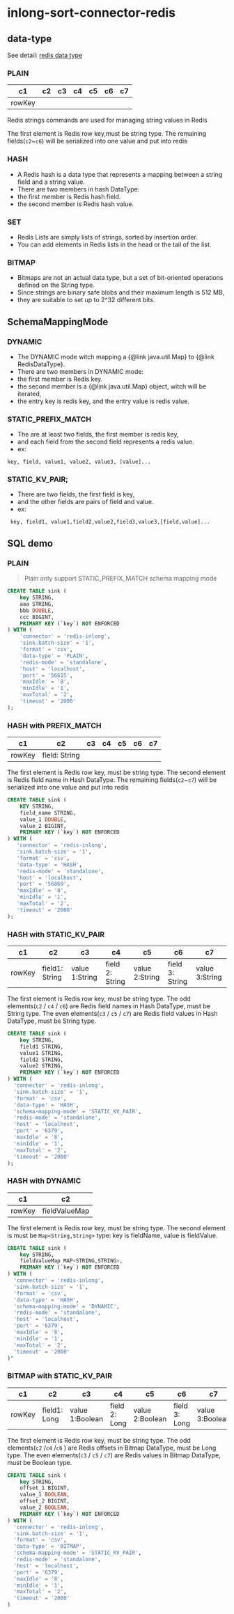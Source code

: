 <!--

    Licensed to the Apache Software Foundation (ASF) under one
    or more contributor license agreements.  See the NOTICE file
    distributed with this work for additional information
    regarding copyright ownership.  The ASF licenses this file
    to you under the Apache License, Version 2.0 (the
    "License"); you may not use this file except in compliance
    with the License.  You may obtain a copy of the License at

      http://www.apache.org/licenses/LICENSE-2.0

    Unless required by applicable law or agreed to in writing,
    software distributed under the License is distributed on an
    "AS IS" BASIS, WITHOUT WARRANTIES OR CONDITIONS OF ANY
    KIND, either express or implied.  See the License for the
    specific language governing permissions and limitations
    under the License.

-->

# inlong-sort-connector-redis

## data-type

See detail:  <a href="https://redis.io/topics/data-types-intro">redis data type</a>

### PLAIN

| c1     | c2  | c3  | c4  | c5  | c6  | c7  | 
|--------|-----|-----|-----|-----|-----|-----|
| rowKey |     |     |     |     |     |     |

Redis strings commands are used for managing string values in Redis

The first element is Redis row key,must be string type.
The remaining fields(`c2`~`c6`) will be serialized into one value and put into redis

### HASH

* A Redis hash is a data type that represents a mapping between a string field and a string
  value.<br/>
* There are two members in hash DataType: <br/>
* the first member is Redis hash field.<br/>
* the second member is Redis hash value.

### SET

* Redis Lists are simply lists of strings, sorted by insertion order.
* You can add elements in Redis lists in the head or the tail of the list.

### BITMAP

* Bitmaps are not an actual data type, but a set of bit-oriented operations defined on the String
  type. <br/>
* Since strings are binary safe blobs and their maximum length is 512 MB, <br/>
* they are suitable to set up to 2^32 different bits.

## SchemaMappingMode

### DYNAMIC

* The DYNAMIC mode witch mapping a {@link java.util.Map} to {@link RedisDataType}.
* There are two members in DYNAMIC mode: <br/>
* the first member is Redis key. <br/>
* the second member is a {@link java.util.Map} object, witch will be iterated, <br/>
* the entry key is redis key, and the entry value is redis value.

### STATIC_PREFIX_MATCH

* The are at least two fields, the first member is redis key, <br/>
* and each field from the second field represents a redis value.<br/>
* ex: <br/>

```shell
key, field, value1, value2, value3, [value]...
```

### STATIC_KV_PAIR;

* There are two fields, the first field is key, <br/>
* and the other fields are pairs of field and value. <br/>
* ex:<br/>

```shell
 key, field1, value1,field2,value2,field3,value3,[field,value]...
```

## SQL demo

### PLAIN

> Plain only support STATIC_PREFIX_MATCH schema mapping mode

```sql
CREATE TABLE sink (
    key STRING,
    aaa STRING,
    bbb DOUBLE,    
    ccc BIGINT,    
    PRIMARY KEY (`key`) NOT ENFORCED
) WITH (  
    'connector' = 'redis-inlong',  
    'sink.batch-size' = '1',  
    'format' = 'csv',  
    'data-type' = 'PLAIN',  
    'redis-mode' = 'standalone',  
    'host' = 'localhost',  
    'port' = '56615',  
    'maxIdle' = '8',  
    'minIdle' = '1',  
    'maxTotal' = '2',  
    'timeout' = '2000'
);
```

### HASH with PREFIX_MATCH

| c1     | c2            | c3  | c4  | c5  | c6  | c7  | 
|--------|---------------|-----|-----|-----|-----|-----|
| rowKey | field: String |     |     |     |     |     |

The first element is Redis row key, must be string type.
The second element is Redis field name in Hash DataType.
The remaining fields(`c2`~`c7`) will be serialized into one value and put into redis

```sql
CREATE TABLE sink (
    KEY STRING, 
    field_name STRING, 
    value_1 DOUBLE,
    value_2 BIGINT, 
    PRIMARY KEY (`key`) NOT ENFORCED
) WITH (
   'connector' = 'redis-inlong',
   'sink.batch-size' = '1',
   'format' = 'csv',
   'data-type' = 'HASH',
   'redis-mode' = 'standalone',
   'host' = 'localhost',
   'port' = '56869',
   'maxIdle' = '8',
   'minIdle' = '1',
   'maxTotal' = '2',
   'timeout' = '2000'
);
```

### HASH with STATIC_KV_PAIR

| c1     | c2             | c3             | c4              | c5             | c6              | c7             | 
|--------|----------------|----------------|-----------------|----------------|-----------------|----------------|
| rowKey | field1: String | value 1:String | field 2: String | value 2:String | field 3: String | value 3:String |

The first element is Redis row key, must be string type.
The odd elements(`c2` / `c4` / `c6`) are Redis field names in Hash DataType, must be String type.
The even elements(`c3` / `c5` / `c7`) are Redis field values in Hash DataType, must be String type.

```sql
CREATE TABLE sink (
    key STRING,
    field1 STRING,
    value1 STRING,
    field2 STRING,
    value2 STRING,
    PRIMARY KEY (`key`) NOT ENFORCED
) WITH (
  'connector' = 'redis-inlong',
  'sink.batch-size' = '1',
  'format' = 'csv',
  'data-type' = 'HASH',
  'schema-mapping-mode' = 'STATIC_KV_PAIR',
  'redis-mode' = 'standalone',
  'host' = 'localhost',
  'port' = '6379',
  'maxIdle' = '8',
  'minIdle' = '1',
  'maxTotal' = '2',
  'timeout' = '2000'
);
```

### HASH with DYNAMIC

| c1     | c2            | 
|--------|---------------|
| rowKey | fieldValueMap |

The first element is Redis row key, must be string type.
The second element is must be `Map<String,String>` type: key is fieldName, value is fieldValue.

```sql
CREATE TABLE sink (
    key STRING,
    fieldValueMap MAP<STRING,STRING>,
    PRIMARY KEY (`key`) NOT ENFORCED
) WITH (
  'connector' = 'redis-inlong',
  'sink.batch-size' = '1',
  'format' = 'csv',
  'data-type' = 'HASH',
  'schema-mapping-mode' = 'DYNAMIC',
  'redis-mode' = 'standalone',
  'host' = 'localhost',
  'port' = '6379',
  'maxIdle' = '8',
  'minIdle' = '1',
  'maxTotal' = '2',
  'timeout' = '2000'
)"
```

### BITMAP with STATIC_KV_PAIR

| c1     | c2           | c3              | c4            | c5              | c6            | c7              | 
|--------|--------------|-----------------|---------------|-----------------|---------------|-----------------|
| rowKey | field1: Long | value 1:Boolean | field 2: Long | value 2:Boolean | field 3: Long | value 3:Boolean |

The first element is Redis row key, must be string type.
The odd elements(`c2` /`c4` /`c6` ) are Redis offsets in Bitmap DataType, must be Long type.
The even elements(`c3` / `c5` / `c7`) are Redis values in Bitmap DataType, must be Boolean type.

```sql
CREATE TABLE sink (
    key STRING,
    offset_1 BIGINT,
    value_1 BOOLEAN,
    offset_2 BIGINT,
    value_2 BOOLEAN,
    PRIMARY KEY (`key`) NOT ENFORCED
) WITH (
  'connector' = 'redis-inlong',
  'sink.batch-size' = '1',
  'format' = 'csv',
  'data-type' = 'BITMAP',
  'schema-mapping-mode' = 'STATIC_KV_PAIR',
  'redis-mode' = 'standalone',
  'host' = 'localhost',
  'port' = '6379',
  'maxIdle' = '8',
  'minIdle' = '1',
  'maxTotal' = '2',
  'timeout' = '2000'
)
```
